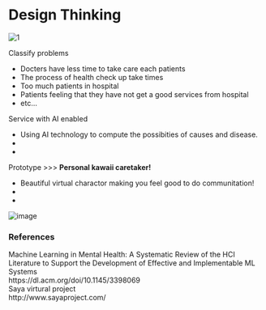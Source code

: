 <h1>Design Thinking</h1>

![1](https://user-images.githubusercontent.com/5312356/121019673-da509480-c7c9-11eb-929e-1417ef97b56e.jpg)

Classify problems
- Docters have less time to take care each patients
- The process of health check up take times
- Too much patients in hospital
- Patients feeling that they have not get a good services from hospital
- etc...

Service with AI enabled
- Using AI technology to compute the possibities of causes and disease.
- 
- 

Prototype >>> <b>Personal kawaii caretaker!</b>
- Beautiful virtual charactor making you feel good to do communitation! 
-
-
![image](https://user-images.githubusercontent.com/5312356/121022002-256ba700-c7cc-11eb-9956-3490b8657a0b.png)

<h3>References</h3>
Machine Learning in Mental Health: A Systematic Review of the HCI Literature to Support the Development of Effective and Implementable ML Systems <br/>
https://dl.acm.org/doi/10.1145/3398069 <br/>
Saya virtural project <br/>
http://www.sayaproject.com/ <br/>
